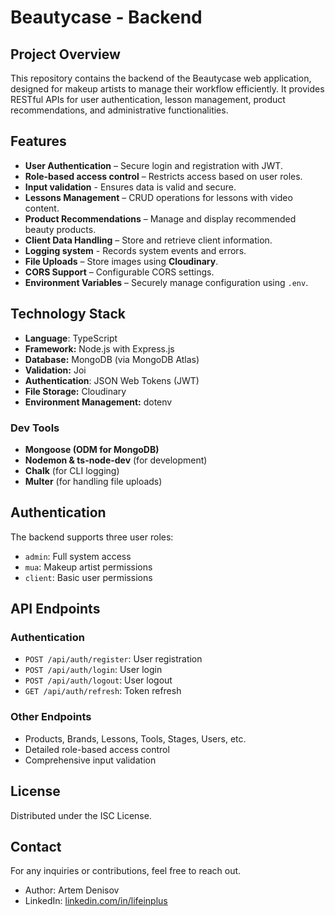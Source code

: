 # Beautycase - Backend

## Project Overview

This repository contains the backend of the Beautycase web application, designed for makeup artists to manage their workflow efficiently. It provides RESTful APIs for user authentication, lesson management, product recommendations, and administrative functionalities.

## Features

-   **User Authentication** – Secure login and registration with JWT.
-   **Role-based access control** – Restricts access based on user roles.
-   **Input validation** - Ensures data is valid and secure.
-   **Lessons Management** – CRUD operations for lessons with video content.
-   **Product Recommendations** – Manage and display recommended beauty products.
-   **Client Data Handling** – Store and retrieve client information.
-   **Logging system** - Records system events and errors.
-   **File Uploads** – Store images using **Cloudinary**.
-   **CORS Support** – Configurable CORS settings.
-   **Environment Variables** – Securely manage configuration using `.env`.

## Technology Stack

-   **Language**: TypeScript
-   **Framework:** Node.js with Express.js
-   **Database:** MongoDB (via MongoDB Atlas)
-   **Validation:** Joi
-   **Authentication**: JSON Web Tokens (JWT)
-   **File Storage:** Cloudinary
-   **Environment Management:** dotenv

### Dev Tools

-   **Mongoose (ODM for MongoDB)**
-   **Nodemon & ts-node-dev** (for development)
-   **Chalk** (for CLI logging)
-   **Multer** (for handling file uploads)

## Authentication

The backend supports three user roles:

-   `admin`: Full system access
-   `mua`: Makeup artist permissions
-   `client`: Basic user permissions

## API Endpoints

### Authentication

-   `POST /api/auth/register`: User registration
-   `POST /api/auth/login`: User login
-   `POST /api/auth/logout`: User logout
-   `GET /api/auth/refresh`: Token refresh

### Other Endpoints

-   Products, Brands, Lessons, Tools, Stages, Users, etc.
-   Detailed role-based access control
-   Comprehensive input validation

## License

Distributed under the ISC License.

## Contact

For any inquiries or contributions, feel free to reach out.

-   Author: Artem Denisov
-   LinkedIn: [linkedin.com/in/lifeinplus](https://www.linkedin.com/in/lifeinplus)
